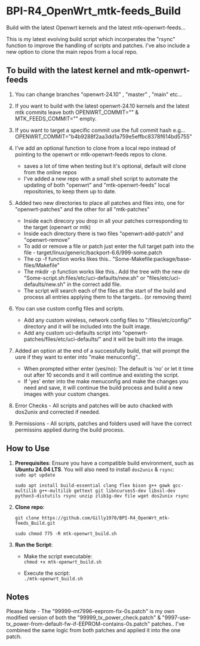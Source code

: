 # BPI-R4_OpenWrt_mtk-feeds_Build

Build with the latest Openwrt kernels and the latest mtk-openwrt-feeds...

This is my latest evolving build script which incorperates the "rsync" function to improve the handling of scripts and patches. I've also include a new option to clone the main repos from a local repo. 

## **To build with the latest kernel and mtk-openwrt-feeds**

1. You can change branches "openwrt-24.10" , "master" , "main" etc...

2. If you want to build with the latest openwrt-24.10 kernels and the latest mtk commits leave both OPENWRT_COMMIT="" & MTK_FEEDS_COMMIT="" empty.

3. If you want to target a specific commit use the full commit hash e.g... OPENWRT_COMMIT="b4b9288f2aa3dd1a759e5effbc8378f614bd5755"

4. I've add an optional function to clone from a local repo instead of pointing to the openwrt or mtk-openwrt-feeds repos to clone.
	* saves a lot of time when testing but it's optional, default will clone from the online repos
	 * I've added a new repo with a small shell script to automate the updating of both "openwrt" and "mtk-openwrt-feeds" local repositories, to keep them up to date.

5. Added two new directories to place all patches and files into, one for "openwrt-patches" and the other for all "mtk-patches" 
	 * Inside each direcory you drop in all your patches corresponding to the target (openwrt or mtk)
	 * Inside each directory there is two files "openwrt-add-patch" and "openwrt-remove"
	 * To add or remove a file or patch just enter the full target path into the file - target/linux/generic/backport-6.6/999-some.patch
	 * The cp -f function works likes this.. "Some-Makefile:package/base-files/Makefile"
	 * The mkdir -p function works like this.. Add the tree with the new dir  "Some-script.sh:files/etc/uci-defaults/new.sh" or "files/etc/uci-defaults/new.sh" in the correct add file.
	 * The script will search each of the files at the start of the build and process all entries applying them to the targets.. (or removing them)
	 
6. You can use custom config files and scripts. 
	 * Add any custom wireless, network config files to "/files/etc/config/" directory and it will be included into the built image.
	 * Add any custom uci-defaults script into "openwrt-patches/files/etc/uci-defaults/" and it will be built into the image.

7. Added an option at the end of a successfully build, that will prompt the usre if they want to enter into "make menuconfig".. 
	 * When prompted either enter (yes/no): The default is 'no' or let it time out after 10 seconds and it will continue and existing the script.
	 * If 'yes' enter into the make menuconfig and make the changes you need and save, it will continue the build process and build a new images with your custom changes.

8. Error Checks - All scripts and patches will be auto chacked with dos2unix and corrected if needed. 

9. Permissions - All scripts, patches and folders used will have the correct permissins applied during the build process.

## **How to Use**

1. **Prerequisites**: Ensure you have a compatible build environment, such as **Ubuntu 24.04 LTS**. You will also need to install `dos2unix` & `rsync`:  
   `sudo apt update` 
   
   `sudo apt install build-essential clang flex bison g++ gawk gcc-multilib g++-multilib gettext git libncurses5-dev libssl-dev python3-distutils rsync unzip zlib1g-dev file wget dos2unix rsync`

2. **Clone repo**:

   `git clone https://github.com/Gilly1970/BPI-R4_OpenWrt_mtk-feeds_Build.git`
   
   `sudo chmod 775 -R mtk-openwrt_build.sh`

3. **Run the Script**:  
   * Make the script executable:  
     `chmod +x mtk-openwrt_build.sh`
     
   * Execute the script:  
     `./mtk-openwrt_build.sh`

## **Notes**
Please Note - The "99999-mt7996-eeprom-fix-0s.patch" is my own modified version of both the "99999_tx_power_check.patch" & "9997-use-tx_power-from-default-fw-if-EEPROM-contains-0s.patch" patches.. I've combined the same logic from both patches and applied it into the one patch.






